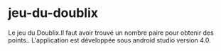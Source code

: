 # jeu-du-doublix
Le jeu du Doublix.Il faut avoir trouvé un nombre paire pour obtenir des points..
L'application est développée sous android studio version 4.0.
